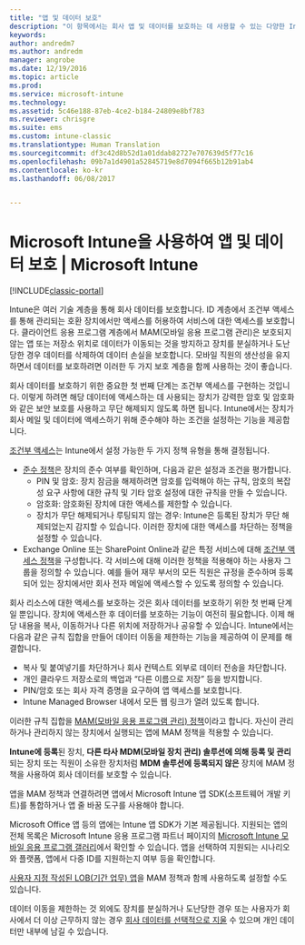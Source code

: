 ```yaml
---
title: "앱 및 데이터 보호"
description: "이 항목에서는 회사 앱 및 데이터를 보호하는 데 사용할 수 있는 다양한 Intune의 특징과 기능에 대해 설명합니다."
keywords: 
author: andredm7
ms.author: andredm
manager: angrobe
ms.date: 12/19/2016
ms.topic: article
ms.prod: 
ms.service: microsoft-intune
ms.technology: 
ms.assetid: 5c46e188-87eb-4ce2-b184-24809e8bf783
ms.reviewer: chrisgre
ms.suite: ems
ms.custom: intune-classic
ms.translationtype: Human Translation
ms.sourcegitcommit: df3c42d8b52d1a01ddab82727e707639d5f77c16
ms.openlocfilehash: 09b7a1d4901a52845719e8d7094f665b12b91ab4
ms.contentlocale: ko-kr
ms.lasthandoff: 06/08/2017


---
```


# <a name="protect-apps-and-data-with-microsoft-intune"></a>Microsoft Intune을 사용하여 앱 및 데이터 보호 | Microsoft Intune

[!INCLUDE[classic-portal](../includes/classic-portal.md)]

Intune은 여러 기술 계층을 통해 회사 데이터를 보호합니다. ID 계층에서 조건부 액세스를 통해 관리되는 호환 장치에서만 액세스를 허용하여 서비스에 대한 액세스를 보호합니다. 클라이언트 응용 프로그램 계층에서 MAM(모바일 응용 프로그램 관리)은 보호되지 않는 앱 또는 저장소 위치로 데이터가 이동되는 것을 방지하고 장치를 분실하거나 도난당한 경우 데이터를 삭제하여 데이터 손실을 보호합니다. 모바일 직원의 생산성을 유지하면서 데이터를 보호하려면 이러한 두 가지 보호 계층을 함께 사용하는 것이 좋습니다.

회사 데이터를 보호하기 위한 중요한 첫 번째 단계는 조건부 액세스를 구현하는 것입니다. 이렇게 하려면 해당 데이터에 액세스하는 데 사용되는 장치가 강력한 암호 및 암호화와 같은 보안 보호를 사용하고 무단 해제되지 않도록 하면 됩니다. Intune에서는 장치가 회사 메일 및 데이터에 액세스하기 위해 준수해야 하는 조건을 설정하는 기능을 제공합니다.

[조건부 액세스](restrict-access-to-email-and-o365-services-with-microsoft-intune.md)는 Intune에서 설정 가능한 두 가지 정책 유형을 통해 결정됩니다.
- [준수 정책](introduction-to-device-compliance-policies-in-microsoft-intune.md)은 장치의 준수 여부를 확인하며, 다음과 같은 설정과 조건을 평가합니다.
  - PIN 및 암호: 장치 잠금을 해제하려면 암호를 입력해야 하는 규칙, 암호의 복잡성 요구 사항에 대한 규칙 및 기타 암호 설정에 대한 규칙을 만들 수 있습니다.
  - 암호화: 암호화된 장치에 대한 액세스를 제한할 수 있습니다.
  - 장치가 무단 해제되거나 루팅되지 않는 경우: Intune은 등록된 장치가 무단 해제되었는지 감지할 수 있습니다. 이러한 장치에 대한 액세스를 차단하는 정책을 설정할 수 있습니다.
- Exchange Online 또는 SharePoint Online과 같은 특정 서비스에 대해 [조건부 액세스 정책](restrict-access-to-email-and-o365-services-with-microsoft-intune.md)을 구성합니다. 각 서비스에 대해 이러한 정책을 적용해야 하는 사용자 그룹을 정의할 수 있습니다. 예를 들어 재무 부서의 모든 직원은 규정을 준수하며 등록되어 있는 장치에서만 회사 전자 메일에 액세스할 수 있도록 정의할 수 있습니다.

회사 리소스에 대한 액세스를 보호하는 것은 회사 데이터를 보호하기 위한 첫 번째 단계일 뿐입니다. 장치에 액세스한 후 데이터를 보호하는 기능이 여전히 필요합니다. 이제 해당 내용을 복사, 이동하거나 다른 위치에 저장하거나 공유할 수 있습니다. Intune에서는 다음과 같은 규칙 집합을 만들어 데이터 이동을 제한하는 기능을 제공하여 이 문제를 해결합니다.
- 복사 및 붙여넣기를 차단하거나 회사 컨텍스트 외부로 데이터 전송을 차단합니다.
- 개인 클라우드 저장소로의 백업과 “다른 이름으로 저장” 등을 방지합니다.
- PIN/암호 또는 회사 자격 증명을 요구하여 앱 액세스를 보호합니다.
- Intune Managed Browser 내에서 모든 웹 링크가 열려 있도록 합니다.

이러한 규칙 집합을 [MAM(모바일 응용 프로그램 관리) 정책](protect-app-data-using-mobile-app-management-policies-with-microsoft-intune.md)이라고 합니다. 자신이 관리하거나 관리하지 않는 장치에서 실행되는 앱에 MAM 정책을 적용할 수 있습니다.  

**Intune에 등록**된 장치, **다른 타사 MDM(모바일 장치 관리) 솔루션에 의해 등록 및 관리**되는 장치 또는 직원이 소유한 장치처럼 **MDM 솔루션에 등록되지 않은** 장치에 MAM 정책을 사용하여 회사 데이터를 보호할 수 있습니다.

앱을 MAM 정책과 연결하려면 앱에서 Microsoft Intune 앱 SDK(소프트웨어 개발 키트)를 통합하거나 앱 줄 바꿈 도구를 사용해야 합니다.

Microsoft Office 앱 등의 앱에는 Intune 앱 SDK가 기본 제공됩니다. 지원되는 앱의 전체 목록은 Microsoft Intune 응용 프로그램 파트너 페이지의 [Microsoft Intune 모바일 응용 프로그램 갤러리](https://www.microsoft.com/cloud-platform/microsoft-intune-apps)에서 확인할 수 있습니다. 앱을 선택하여 지원되는 시나리오와 플랫폼, 앱에서 다중 ID를 지원하는지 여부 등을 확인합니다.

[사용자 지정 작성된 LOB(기간 업무) 앱](/intune/apps-prepare-mobile-application-management)을 MAM 정책과 함께 사용하도록 설정할 수도 있습니다.

데이터 이동을 제한하는 것 외에도 장치를 분실하거나 도난당한 경우 또는 사용자가 회사에서 더 이상 근무하지 않는 경우 [회사 데이터를 선택적으로 지울](wipe-managed-company-app-data-with-microsoft-intune.md) 수 있으며 개인 데이터만 내부에 남길 수 있습니다.

